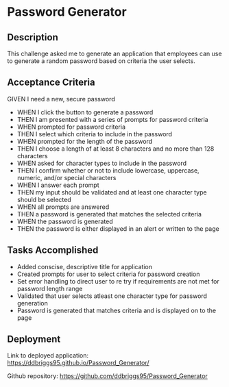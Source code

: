 # Password Generator 

## Description
This challenge asked me to generate an application that employees can use to generate a random password based on criteria the user selects.

## Acceptance Criteria
GIVEN I need a new, secure password
- WHEN I click the button to generate a password
- THEN I am presented with a series of prompts for password criteria
- WHEN prompted for password criteria
- THEN I select which criteria to include in the password
- WHEN prompted for the length of the password
- THEN I choose a length of at least 8 characters and no more than 128 characters
- WHEN asked for character types to include in the password
- THEN I confirm whether or not to include lowercase, uppercase, numeric, and/or special characters
- WHEN I answer each prompt
- THEN my input should be validated and at least one character type should be selected
- WHEN all prompts are answered
- THEN a password is generated that matches the selected criteria
- WHEN the password is generated
- THEN the password is either displayed in an alert or written to the page

## Tasks Accomplished

- Added conscise, descriptive title for application
- Created prompts for user to select criteria for password creation
- Set error handling to direct user to re try if requirements are not met for password length range
- Validated that user selects atleast one character type for password generation
- Password is generated that matches criteria and is displayed on to the page

## Deployment

Link to deployed application:  https://ddbriggs95.github.io/Password_Generator/

Github repository: https://github.com/ddbriggs95/Password_Generator


